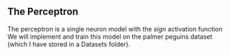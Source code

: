 ## The Perceptron  
The perceptron is a single neuron model with the *sign* activation function  
We will implement and train this model on the palmer peguins dataset (which I have stored in a Datasets folder).
